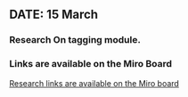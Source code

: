 ## DATE: 15 March

### Research On tagging module.

### Links are available on the Miro Board
[Research links are available on the Miro board](https://miro.com/welcomeonboard/dWxjTnlNbTlqcnd3d2h2a1NhN2VFV0pEc1c4SWJCWHVVQXJwSnZMcGE5angxRG5zRG1xUDVXNXNzaFg4VVM4OXwzNDU4NzY0NTU5NzQ3MjQwNjg1fDI=?share_link_id=589078266054)
